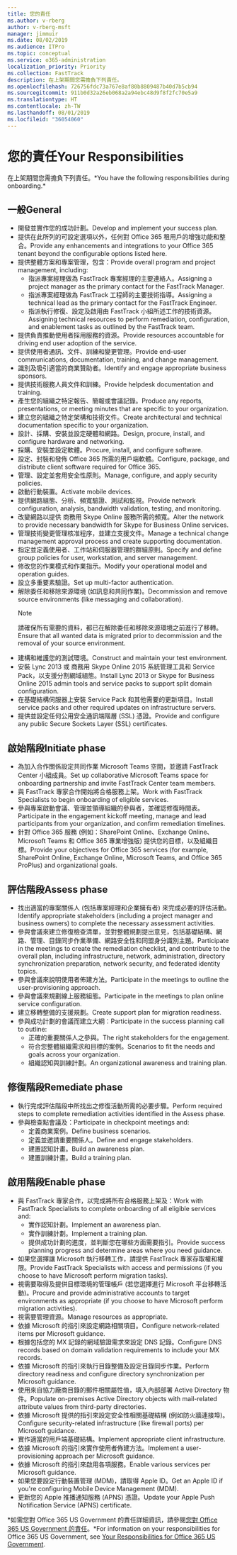 ```yaml
---
title: 您的責任
ms.author: v-rberg
author: v-rberg-msft
manager: jimmuir
ms.date: 08/02/2019
ms.audience: ITPro
ms.topic: conceptual
ms.service: o365-administration
localization_priority: Priority
ms.collection: FastTrack
description: 在上架期間您需擔負下列責任。
ms.openlocfilehash: 726756fdc73a767e8af80b8809487b40d7b5cb94
ms.sourcegitcommit: 911b0d32a26eb068a2a94ebc48d9f8f2fc70e5a9
ms.translationtype: HT
ms.contentlocale: zh-TW
ms.lasthandoff: 08/01/2019
ms.locfileid: "36054060"
---
```

# <a name="your-responsibilities"></a><span data-ttu-id="596ee-103">您的責任</span><span class="sxs-lookup"><span data-stu-id="596ee-103">Your Responsibilities</span></span>

<span data-ttu-id="596ee-104">在上架期間您需擔負下列責任。\*</span><span class="sxs-lookup"><span data-stu-id="596ee-104">You have the following responsibilities during onboarding.\*</span></span>
  
## <a name="general"></a><span data-ttu-id="596ee-105">一般</span><span class="sxs-lookup"><span data-stu-id="596ee-105">General</span></span>

- <span data-ttu-id="596ee-106">開發並實作您的成功計劃。</span><span class="sxs-lookup"><span data-stu-id="596ee-106">Develop and implement your success plan.</span></span>
- <span data-ttu-id="596ee-107">提供在此所列的可設定選項以外，任何對 Office 365 租用戶的增強功能和整合。</span><span class="sxs-lookup"><span data-stu-id="596ee-107">Provide any enhancements and integrations to your Office 365 tenant beyond the configurable options listed here.</span></span>  
- <span data-ttu-id="596ee-108">提供整體方案和專案管理，包含：</span><span class="sxs-lookup"><span data-stu-id="596ee-108">Provide overall program and project management, including:</span></span> 
  - <span data-ttu-id="596ee-109">指派專案經理做為 FastTrack 專案經理的主要連絡人。</span><span class="sxs-lookup"><span data-stu-id="596ee-109">Assigning a project manager as the primary contact for the FastTrack Manager.</span></span>
  - <span data-ttu-id="596ee-110">指派專案經理做為 FastTrack 工程師的主要技術指導。</span><span class="sxs-lookup"><span data-stu-id="596ee-110">Assigning a technical lead as the primary contact for the FastTrack Engineer.</span></span>
  - <span data-ttu-id="596ee-111">指派執行修復、設定及啟用由 FastTrack 小組所述工作的技術資源。</span><span class="sxs-lookup"><span data-stu-id="596ee-111">Assigning technical resources to perform remediation, configuration, and enablement tasks as outlined by the FastTrack team.</span></span> 
- <span data-ttu-id="596ee-112">提供負責推動使用者採用服務的資源。</span><span class="sxs-lookup"><span data-stu-id="596ee-112">Provide resources accountable for driving end user adoption of the service.</span></span> 
- <span data-ttu-id="596ee-113">提供使用者通訊、文件、訓練和變更管理。</span><span class="sxs-lookup"><span data-stu-id="596ee-113">Provide end-user communications, documentation, training, and change management.</span></span>
- <span data-ttu-id="596ee-114">識別及吸引適當的商業贊助者。</span><span class="sxs-lookup"><span data-stu-id="596ee-114">Identify and engage appropriate business sponsors.</span></span>  
- <span data-ttu-id="596ee-115">提供技術服務人員文件和訓練。</span><span class="sxs-lookup"><span data-stu-id="596ee-115">Provide helpdesk documentation and training.</span></span>  
- <span data-ttu-id="596ee-116">產生您的組織之特定報告、簡報或會議記錄。</span><span class="sxs-lookup"><span data-stu-id="596ee-116">Produce any reports, presentations, or meeting minutes that are specific to your organization.</span></span> 
- <span data-ttu-id="596ee-117">建立您的組織之特定架構和技術文件。</span><span class="sxs-lookup"><span data-stu-id="596ee-117">Create architectural and technical documentation specific to your organization.</span></span>   
- <span data-ttu-id="596ee-118">設計、採購、安裝並設定硬體和網路。</span><span class="sxs-lookup"><span data-stu-id="596ee-118">Design, procure, install, and configure hardware and networking.</span></span>   
- <span data-ttu-id="596ee-119">採購、安裝並設定軟體。</span><span class="sxs-lookup"><span data-stu-id="596ee-119">Procure, install, and configure software.</span></span>  
- <span data-ttu-id="596ee-120">設定、封裝和發佈 Office 365 所需的用戶端軟體。</span><span class="sxs-lookup"><span data-stu-id="596ee-120">Configure, package, and distribute client software required for Office 365.</span></span>  
- <span data-ttu-id="596ee-121">管理、設定並套用安全性原則。</span><span class="sxs-lookup"><span data-stu-id="596ee-121">Manage, configure, and apply security policies.</span></span>
- <span data-ttu-id="596ee-122">啟動行動裝置。</span><span class="sxs-lookup"><span data-stu-id="596ee-122">Activate mobile devices.</span></span>
- <span data-ttu-id="596ee-123">提供網路組態、分析、頻寬驗證、測試和監視。</span><span class="sxs-lookup"><span data-stu-id="596ee-123">Provide network configuration, analysis, bandwidth validation, testing, and monitoring.</span></span> 
- <span data-ttu-id="596ee-124">改變網路以提供 商務用 Skype Online 服務所需的頻寬。</span><span class="sxs-lookup"><span data-stu-id="596ee-124">Alter the network to provide necessary bandwidth for Skype for Business Online services.</span></span> 
- <span data-ttu-id="596ee-125">管理技術變更管理核准程序，並建立支援文件。</span><span class="sxs-lookup"><span data-stu-id="596ee-125">Manage a technical change management approval process and create supporting documentation.</span></span>  
- <span data-ttu-id="596ee-126">指定並定義使用者、工作站和伺服器管理的群組原則。</span><span class="sxs-lookup"><span data-stu-id="596ee-126">Specify and define group policies for user, workstation, and server management.</span></span> 
- <span data-ttu-id="596ee-127">修改您的作業模式和作業指示。</span><span class="sxs-lookup"><span data-stu-id="596ee-127">Modify your operational model and operation guides.</span></span> 
- <span data-ttu-id="596ee-128">設立多重要素驗證。</span><span class="sxs-lookup"><span data-stu-id="596ee-128">Set up multi-factor authentication.</span></span>  
- <span data-ttu-id="596ee-129">解除委任和移除來源環境 (如訊息和共同作業)。</span><span class="sxs-lookup"><span data-stu-id="596ee-129">Decommission and remove source environments (like messaging and collaboration).</span></span> 
    > [!NOTE]
    > <span data-ttu-id="596ee-130">請確保所有需要的資料，都已在解除委任和移除來源環境之前進行了移轉。</span><span class="sxs-lookup"><span data-stu-id="596ee-130">Ensure that all wanted data is migrated prior to decommission and the removal of your source environment.</span></span> 
- <span data-ttu-id="596ee-131">建構和維護您的測試環境。</span><span class="sxs-lookup"><span data-stu-id="596ee-131">Construct and maintain your test environment.</span></span>  
- <span data-ttu-id="596ee-132">安裝 Lync 2013 或 商務用 Skype Online 2015 系統管理工具和 Service Pack，以支援分割網域組態。</span><span class="sxs-lookup"><span data-stu-id="596ee-132">Install Lync 2013 or Skype for Business Online 2015 admin tools and service packs to support split domain configuration.</span></span>
- <span data-ttu-id="596ee-133">在基礎結構伺服器上安裝 Service Pack 和其他需要的更新項目。</span><span class="sxs-lookup"><span data-stu-id="596ee-133">Install service packs and other required updates on infrastructure servers.</span></span> 
- <span data-ttu-id="596ee-134">提供並設定任何公用安全通訊端階層 (SSL) 憑證。</span><span class="sxs-lookup"><span data-stu-id="596ee-134">Provide and configure any public Secure Sockets Layer (SSL) certificates.</span></span> 
    
## <a name="initiate-phase"></a><span data-ttu-id="596ee-135">啟始階段</span><span class="sxs-lookup"><span data-stu-id="596ee-135">Initiate phase</span></span>

- <span data-ttu-id="596ee-136">為加入合作關係設定共同作業 Microsoft Teams 空間，並邀請 FastTrack Center 小組成員。</span><span class="sxs-lookup"><span data-stu-id="596ee-136">Set up collaborative Microsoft Teams space for onboarding partnership and invite FastTrack Center team members.</span></span>   
- <span data-ttu-id="596ee-137">與 FastTrack 專家合作開始將合格服務上架。</span><span class="sxs-lookup"><span data-stu-id="596ee-137">Work with FastTrack Specialists to begin onboarding of eligible services.</span></span>    
- <span data-ttu-id="596ee-138">參與專案啟動會議、管理並領導組織的參與者，並確認修復時間表。</span><span class="sxs-lookup"><span data-stu-id="596ee-138">Participate in the engagement kickoff meeting, manage and lead participants from your organization, and confirm remediation timelines.</span></span>   
- <span data-ttu-id="596ee-139">針對 Office 365 服務 (例如：SharePoint Online、Exchange Online、Microsoft Teams 和 Office 365 專業增強版) 提供您的目標，以及組織目標。</span><span class="sxs-lookup"><span data-stu-id="596ee-139">Provide your objectives for Office 365 services (for example, SharePoint Online, Exchange Online, Microsoft Teams, and Office 365 ProPlus) and organizational goals.</span></span>
    
## <a name="assess-phase"></a><span data-ttu-id="596ee-140">評估階段</span><span class="sxs-lookup"><span data-stu-id="596ee-140">Assess phase</span></span>

- <span data-ttu-id="596ee-141">找出適當的專案關係人 (包括專案經理和企業擁有者) 來完成必要的評估活動。</span><span class="sxs-lookup"><span data-stu-id="596ee-141">Identify appropriate stakeholders (including a project manager and business owners) to complete the necessary assessment activities.</span></span>    
- <span data-ttu-id="596ee-142">參與會議來建立修復檢查清單，並對整體規劃提出意見，包括基礎結構、網路、管理、目錄同步作業準備、網路安全性和同盟身分識別主題。</span><span class="sxs-lookup"><span data-stu-id="596ee-142">Participate in the meetings to create the remediation checklist, and contribute to the overall plan, including infrastructure, network, administration, directory synchronization preparation, network security, and federated identity topics.</span></span>   
- <span data-ttu-id="596ee-143">參與會議來說明使用者佈建方法。</span><span class="sxs-lookup"><span data-stu-id="596ee-143">Participate in the meetings to outline the user-provisioning approach.</span></span>  
- <span data-ttu-id="596ee-144">參與會議來規劃線上服務組態。</span><span class="sxs-lookup"><span data-stu-id="596ee-144">Participate in the meetings to plan online service configuration.</span></span>    
- <span data-ttu-id="596ee-145">建立移轉整備的支援規劃。</span><span class="sxs-lookup"><span data-stu-id="596ee-145">Create support plan for migration readiness.</span></span> 
- <span data-ttu-id="596ee-146">參與成功計劃的會議而建立大綱︰</span><span class="sxs-lookup"><span data-stu-id="596ee-146">Participate in the success planning call to outline:</span></span>   
  - <span data-ttu-id="596ee-147">正確的重要關係人之參與。</span><span class="sxs-lookup"><span data-stu-id="596ee-147">The right stakeholders for the engagement.</span></span>  
  - <span data-ttu-id="596ee-148">符合您整體組織需求和目標的案例。</span><span class="sxs-lookup"><span data-stu-id="596ee-148">Scenarios to fit the needs and goals across your organization.</span></span>
  - <span data-ttu-id="596ee-149">組織認知與訓練計劃。</span><span class="sxs-lookup"><span data-stu-id="596ee-149">An organizational awareness and training plan.</span></span>
    
## <a name="remediate-phase"></a><span data-ttu-id="596ee-150">修復階段</span><span class="sxs-lookup"><span data-stu-id="596ee-150">Remediate phase</span></span>

- <span data-ttu-id="596ee-151">執行完成評估階段中所找出之修復活動所需的必要步驟。</span><span class="sxs-lookup"><span data-stu-id="596ee-151">Perform required steps to complete remediation activities identified in the Assess phase.</span></span> 
- <span data-ttu-id="596ee-152">參與檢查點會議及：</span><span class="sxs-lookup"><span data-stu-id="596ee-152">Participate in checkpoint meetings and:</span></span> 
  - <span data-ttu-id="596ee-153">定義商業案例。</span><span class="sxs-lookup"><span data-stu-id="596ee-153">Define business scenarios.</span></span>   
  - <span data-ttu-id="596ee-154">定義並邀請重要關係人。</span><span class="sxs-lookup"><span data-stu-id="596ee-154">Define and engage stakeholders.</span></span>
  - <span data-ttu-id="596ee-155">建置認知計畫。</span><span class="sxs-lookup"><span data-stu-id="596ee-155">Build an awareness plan.</span></span> 
  - <span data-ttu-id="596ee-156">建置訓練計畫。</span><span class="sxs-lookup"><span data-stu-id="596ee-156">Build a training plan.</span></span>
    
## <a name="enable-phase"></a><span data-ttu-id="596ee-157">啟用階段</span><span class="sxs-lookup"><span data-stu-id="596ee-157">Enable phase</span></span>

- <span data-ttu-id="596ee-158">與 FastTrack 專家合作，以完成將所有合格服務上架及：</span><span class="sxs-lookup"><span data-stu-id="596ee-158">Work with FastTrack Specialists to complete onboarding of all eligible services and:</span></span>  
  - <span data-ttu-id="596ee-159">實作認知計劃。</span><span class="sxs-lookup"><span data-stu-id="596ee-159">Implement an awareness plan.</span></span>  
  - <span data-ttu-id="596ee-160">實作訓練計劃。</span><span class="sxs-lookup"><span data-stu-id="596ee-160">Implement a training plan.</span></span> 
  - <span data-ttu-id="596ee-161">提供成功計劃的進度，並判斷您在哪些方面需要指引。</span><span class="sxs-lookup"><span data-stu-id="596ee-161">Provide success planning progress and determine areas where you need guidance.</span></span>
- <span data-ttu-id="596ee-162">如果您選擇讓 Microsoft 執行移轉工作，請提供 FastTrack 專家存取權和權限。</span><span class="sxs-lookup"><span data-stu-id="596ee-162">Provide FastTrack Specialists with access and permissions (if you choose to have Microsoft perform migration tasks).</span></span>  
- <span data-ttu-id="596ee-163">視需要取得及提供目標環境的管理帳戶 (若您選擇進行 Microsoft 平台移轉活動)。</span><span class="sxs-lookup"><span data-stu-id="596ee-163">Procure and provide administrative accounts to target environments as appropriate (if you choose to have Microsoft perform migration activities).</span></span>   
- <span data-ttu-id="596ee-164">視需要管理資源。</span><span class="sxs-lookup"><span data-stu-id="596ee-164">Manage resources as appropriate.</span></span>   
- <span data-ttu-id="596ee-165">依據 Microsoft 的指引來設定網路相關項目。</span><span class="sxs-lookup"><span data-stu-id="596ee-165">Configure network-related items per Microsoft guidance.</span></span>  
- <span data-ttu-id="596ee-166">根據包括您的 MX 記錄的網域驗證需求來設定 DNS 記錄。</span><span class="sxs-lookup"><span data-stu-id="596ee-166">Configure DNS records based on domain validation requirements to include your MX records.</span></span>   
- <span data-ttu-id="596ee-167">依據 Microsoft 的指引來執行目錄整備及設定目錄同步作業。</span><span class="sxs-lookup"><span data-stu-id="596ee-167">Perform directory readiness and configure directory synchronization per Microsoft guidance.</span></span>
- <span data-ttu-id="596ee-168">使用來自協力廠商目錄的郵件相關屬性值，填入內部部署 Active Directory 物件。</span><span class="sxs-lookup"><span data-stu-id="596ee-168">Populate on-premises Active Directory objects with mail-related attribute values from third-party directories.</span></span>   
- <span data-ttu-id="596ee-169">依據 Microsoft 提供的指引來設定安全性相關基礎結構 (例如防火牆連接埠)。</span><span class="sxs-lookup"><span data-stu-id="596ee-169">Configure security-related infrastructure (like firewall ports) per Microsoft guidance.</span></span>
- <span data-ttu-id="596ee-170">實作適當的用戶端基礎結構。</span><span class="sxs-lookup"><span data-stu-id="596ee-170">Implement appropriate client infrastructure.</span></span>  
- <span data-ttu-id="596ee-171">依據 Microsoft 的指引來實作使用者佈建方法。</span><span class="sxs-lookup"><span data-stu-id="596ee-171">Implement a user-provisioning approach per Microsoft guidance.</span></span>  
- <span data-ttu-id="596ee-172">依據 Microsoft 的指引來啟用各項服務。</span><span class="sxs-lookup"><span data-stu-id="596ee-172">Enable various services per Microsoft guidance.</span></span>  
- <span data-ttu-id="596ee-173">如果您要設定行動裝置管理 (MDM)，請取得 Apple ID。</span><span class="sxs-lookup"><span data-stu-id="596ee-173">Get an Apple ID if you're configuring Mobile Device Management (MDM).</span></span>   
- <span data-ttu-id="596ee-174">更新您的 Apple 推播通知服務 (APNS) 憑證。</span><span class="sxs-lookup"><span data-stu-id="596ee-174">Update your Apple Push Notification Service (APNS) certificate.</span></span>
    
<span data-ttu-id="596ee-175">\*如需您對 Office 365 US Government 的責任詳細資訊，請參閱[您對 Office 365 US Government 的責任](US-Gov-appendix-your-responsibilities.md)。</span><span class="sxs-lookup"><span data-stu-id="596ee-175">\*For information on your responsibilities for Office 365 US Government, see [Your Responsibilities for Office 365 US Government](US-Gov-appendix-your-responsibilities.md).</span></span>
  

